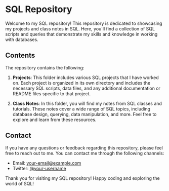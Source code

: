 # SQL Repository

Welcome to my SQL repository! This repository is dedicated to showcasing my projects and class notes in SQL. Here, you'll find a collection of SQL scripts and queries that demonstrate my skills and knowledge in working with databases.

## Contents

The repository contains the following:

1. **Projects**: This folder includes various SQL projects that I have worked on. Each project is organized in its own directory and includes the necessary SQL scripts, data files, and any additional documentation or README files specific to that project.

2. **Class Notes**: In this folder, you will find my notes from SQL classes and tutorials. These notes cover a wide range of SQL topics, including database design, querying, data manipulation, and more. Feel free to explore and learn from these resources.



## Contact

If you have any questions or feedback regarding this repository, please feel free to reach out to me. You can contact me through the following channels:

- Email: [your-email@example.com](mailto:your-email@example.com)
- Twitter: [@your-username](https://twitter.com/your-username)

Thank you for visiting my SQL repository! Happy coding and exploring the world of SQL!
